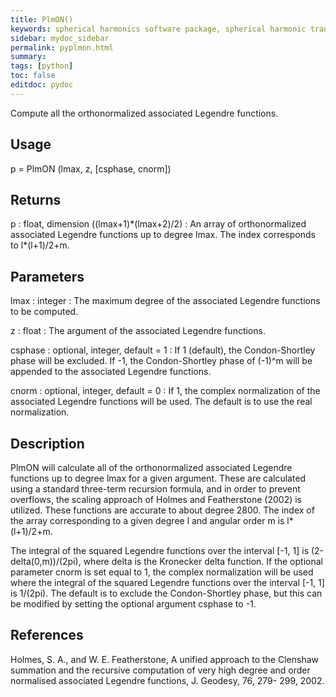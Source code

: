 ```yaml
---
title: PlmON()
keywords: spherical harmonics software package, spherical harmonic transform, legendre functions, multitaper spectral analysis, Python, gravity, magnetic field
sidebar: mydoc_sidebar
permalink: pyplmon.html
summary:
tags: [python]
toc: false
editdoc: pydoc
---
```


Compute all the orthonormalized associated Legendre functions.

## Usage

p = PlmON (lmax, z, [csphase, cnorm])

## Returns

p : float, dimension ((lmax+1)\*(lmax+2)/2)
:   An array of orthonormalized associated Legendre functions up to degree lmax. The index corresponds to l*(l+1)/2+m.

## Parameters

lmax : integer
:   The maximum degree of the associated Legendre functions to be computed.

z : float
:   The argument of the associated Legendre functions.

csphase : optional, integer, default = 1
:   If 1 (default), the Condon-Shortley phase will be excluded. If -1, the Condon-Shortley phase of (-1)^m will be appended to the associated Legendre functions.

cnorm : optional, integer, default = 0
:   If 1, the complex normalization of the associated Legendre functions will be used. The default is to use the real normalization.

## Description

PlmON will calculate all of the orthonormalized associated Legendre functions up to degree lmax for a given argument. These are calculated using a standard three-term recursion formula, and in order to prevent overflows, the scaling approach of Holmes and Featherstone (2002) is utilized. These functions are accurate to about degree 2800. The index of the array corresponding to a given degree l and angular order m is l*(l+1)/2+m.

The integral of the squared Legendre functions over the interval [-1, 1] is (2-delta(0,m))/(2pi), where delta is the Kronecker delta function. If the optional parameter cnorm is set equal to 1, the complex normalization will be used where the integral of the squared Legendre functions over the interval [-1, 1] is 1/(2pi). The default is to exclude the Condon-Shortley phase, but this can be modified by setting the optional argument csphase to -1.

## References

Holmes, S. A., and W. E. Featherstone, A unified approach to the Clenshaw
summation and the recursive computation of very high degree and
order normalised associated Legendre functions, J. Geodesy, 76, 279-
299, 2002.
